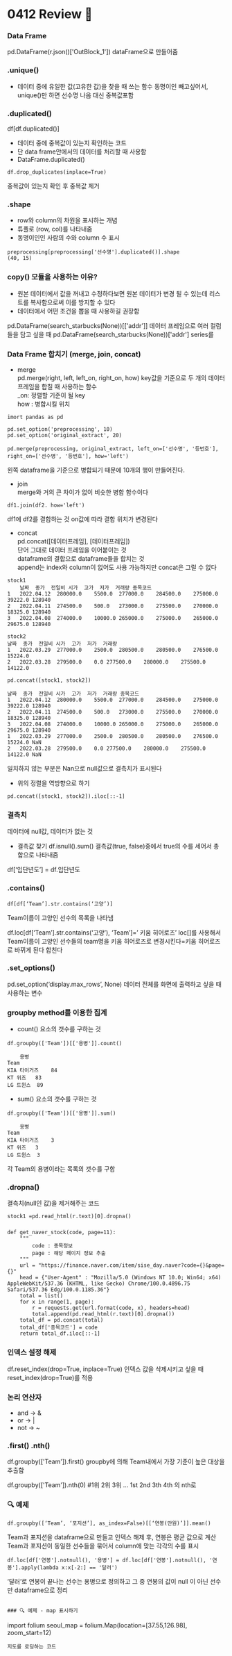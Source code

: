 # 0412 Review 📖

### Data Frame
pd.DataFrame(r.json()['OutBlock_1'])
dataFrame으로 만들어줌

### .unique()
- 데이터 중에 유일한 값(고유한 값)을 찾을 때 쓰는 함수 
동명이인 빼고싶어서, unique()만 하면 선수명 나옴 대신 중복값포함

### .duplicated()
df[df.duplicated()]
- 데이터 중에 중복값이 있는지 확인하는 코드
- 단 data frame안에서의 데이터를 처리할 때 사용함
- DataFrame.duplicated()

```
df.drop_duplicates(inplace=True)
```
중복값이 있는지 확인 후 중복값 제거


### .shape
- row와 column의 차원을 표시하는 개념
- 튜플로 (row, col)를 나타내줌
- 동명이인인 사람의 수와 column 수 표시
```
preprocessing[preprocessing['선수명'].duplicated()].shape
(40, 15)
```

### copy() 모듈을 사용하는 이유?
- 원본 데이터에서 값을 꺼내고 수정하다보면 원본 데이터가 변경 될 수 있는데 리스트를 복사함으로써 이를 방지할 수 있다
- 데이터에서 어떤 조건을 뽑을 때 사용하길 권장함


pd.DataFrame(search_starbucks(None))[['addr']]
데이터 프레임으로 여러 컬럼들을 담고 싶을 때
pd.DataFrame(search_starbucks(None))['addr']
series를 

### Data Frame 합치기 (merge, join, concat)
- merge  
pd.merge(right, left, left_on, right_on, how)
key값을 기준으로 두 개의 데이터 프레임을 합칠 때 사용하는 함수  
_on: 정렬할 기준이 될 key  
how : 병합시킬 위치

```
imort pandas as pd

pd.set_option('preprocessing', 10)
pd.set_option('original_extract', 20)

pd.merge(preprocessing, original_extract, left_on=['선수명', '등번호'], right_on=['선수명', '등번호'], how='left')
```
왼쪽 dataframe을 기준으로 병합되기 때문에 10개의 행이 만들어진다. 

- join  
merge와 거의 큰 차이가 없이 비슷한 병합 함수이다
```
df1.join(df2. how='left')
```
df1에 df2를 결합하는 것
on값에 따라 결합 위치가 변경된다

- concat  
pd.concat([데이터프레임], [데이터프레임])  
단어 그대로 데이터 프레임을 이어붙이는 것  
dataframe의 결합으로 dataframe들을 합치는 것  
append는 index와 column이 없어도 사용 가능하지만 concat은 그럴 수 없다  

```
stock1
	날짜	종가	전일비	시가	고가	저가	거래량	종목코드
1	2022.04.12	280000.0	5500.0	277000.0	284500.0	275000.0	39222.0	128940
2	2022.04.11	274500.0	500.0	273000.0	275500.0	270000.0	18325.0	128940
3	2022.04.08	274000.0	10000.0	265000.0	275000.0	265000.0	29675.0	128940

stock2
날짜	종가	전일비	시가	고가	저가	거래량
1	2022.03.29	277000.0	2500.0	280500.0	280500.0	276500.0	15224.0
2	2022.03.28	279500.0	0.0	277500.0	280000.0	275500.0	14122.0

pd.concat([stock1, stock2])

날짜	종가	전일비	시가	고가	저가	거래량	종목코드
1	2022.04.12	280000.0	5500.0	277000.0	284500.0	275000.0	39222.0	128940
2	2022.04.11	274500.0	500.0	273000.0	275500.0	270000.0	18325.0	128940
3	2022.04.08	274000.0	10000.0	265000.0	275000.0	265000.0	29675.0	128940
1	2022.03.29	277000.0	2500.0	280500.0	280500.0	276500.0	15224.0	NaN
2	2022.03.28	279500.0	0.0	277500.0	280000.0	275500.0	14122.0	NaN
```
일치하지 않는 부분은 Nan으로 null값으로 결측치가 표시된다

+ 위의 정렬을 역방향으로 하기
```
pd.concat([stock1, stock2]).iloc[::-1]
```

### 결측치
데이터에 null값, 데이터가 없는 것

- 결측값 찾기
df.isnull().sum()
결측값(true, false)중에서 true의 수를 세어서 총 합으로 나타내줌

df[‘입단년도’] = df.입단년도


### .contains()
```
df[df[‘Team’].str.contains(‘고양’)]
```
Team이름이 고양인 선수의 목록을 나타냄


df.loc[df[‘Team’].str.contains(‘고양’), ‘Team’]=’ 키움 히어로즈’
loc[]를 사용해서 Team이름이 고양인 선수들의 team명을 키움 히어로즈로 변경시킨다=키움 히어로즈로 바뀌게 된다 합친다

### .set_options()
pd.set_option(‘display.max_rows’, None)
데이터 전체를 화면에 출력하고 싶을 때 사용하는 변수


### groupby method를 이용한 집계
- count()
요소의 갯수를 구하는 것
```
df.groupby(['Team'])[['용병']].count()

	용병
Team	
KIA 타이거즈	84
KT 위즈	83
LG 트윈스	89
```

- sum()
요소의 갯수를 구하는 것
```
df.groupby(['Team'])[['용병']].sum()

	용병
Team	
KIA 타이거즈	3
KT 위즈	3
LG 트윈스	3
```
각 Team의 용병이라는 목록의 갯수를 구함


### .dropna()
결측치(null인 값)을 제거해주는 코드
```
stock1 =pd.read_html(r.text)[0].dropna()
```

### 
```
def get_naver_stock(code, page=11):
    """
        code : 종목정보 
        page : 해당 페이지 정보 추출 
    """
    url = "https://finance.naver.com/item/sise_day.naver?code={}&page={}"
    head = {"User-Agent" : "Mozilla/5.0 (Windows NT 10.0; Win64; x64) AppleWebKit/537.36 (KHTML, like Gecko) Chrome/100.0.4896.75 Safari/537.36 Edg/100.0.1185.36"}
    total = list()
    for x in range(1, page):
        r = requests.get(url.format(code, x), headers=head)
        total.append(pd.read_html(r.text)[0].dropna())
    total_df = pd.concat(total)
    total_df['종목코드'] = code
    return total_df.iloc[::-1]
```

### 인덱스 설정 해제
df.reset_index(drop=True, inplace=True)
인덱스 값을 삭제시키고 싶을 때 reset_index(drop=True)를 적용

### 논리 연산자
- and -> &
- or -> |
- not -> ~

### .first() .nth()
df.groupby(['Team']).first()
groupby에 의해 Team내에서 가장 기준이 높은 대상을 추출함

df.groupby(['Team']).nth(0) #1위 2위 3위 ...
1st 2nd 3th 4th 의 nth로 


### 🔍 예제
```
df.groupby([‘Team’, ‘포지션’], as_index=False)[[‘연봉(만원)’]].mean()
```
Team과 포지션을 dataframe으로 만들고 인덱스 해제 후, 연봉은 평균 값으로 계산
Team과 포지션이 동일한 선수들을 묶어서 column에 맞는 각각의 수를 표시

```
df.loc[df['연봉'].notnull(), '용병'] = df.loc[df['연봉'].notnull(), '연봉'].apply(lambda x:x[-2:] == '달러')
```
‘달러’로 연봉이 끝나는 선수는 용병으로 정의하고 그 중 연봉의 값이 null 이 아닌 선수만 dataframe으로 정리
```

### 🔍 예제 - map 표시하기
```
import folium
seoul_map = folium.Map(location=[37.55,126.98], zoom_start=12)
```
지도를 로딩하는 코드
